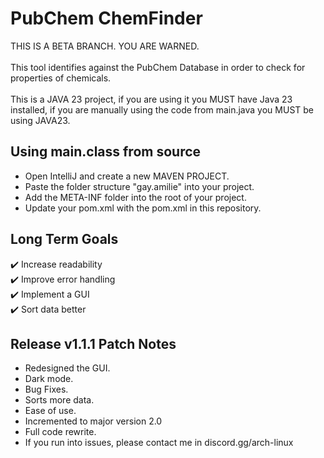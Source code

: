 # PubChem ChemFinder
THIS IS A BETA BRANCH. YOU ARE WARNED.<br>
<br>
This tool identifies against the PubChem Database in order to check for properties of chemicals.<br>
<br>
This is a JAVA 23 project, if you are using it you MUST have Java 23 installed, if you are manually using the code from main.java you MUST be using JAVA23.

## Using main.class from source
- Open IntelliJ and create a new MAVEN PROJECT.<br>
- Paste the folder structure "gay.amilie" into your project.<br>
- Add the META-INF folder into the root of your project.<br>
- Update your pom.xml with the pom.xml in this repository.<br>

## Long Term Goals
✔️ Increase readability<br>
✔️ Improve error handling<br>
✔️ Implement a GUI<br>
✔️ Sort data better<br>

## Release v1.1.1 Patch Notes
- Redesigned the GUI.
- Dark mode.
- Bug Fixes.
- Sorts more data.
- Ease of use.
- Incremented to major version 2.0
- Full code rewrite.
- If you run into issues, please contact me in discord.gg/arch-linux


